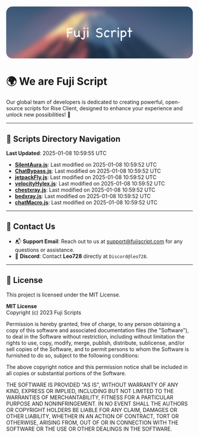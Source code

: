 ![Banner](.github/b.webp)

# 🌍 **We are Fuji Script**

Our global team of developers is dedicated to creating powerful, open-source scripts for Rise Client, designed to enhance your experience and unlock new possibilities! 🌟

---
<!-- SCRIPTS_NAVIGATION_START -->
## 📂 **Scripts Directory Navigation**

**Last Updated**: 2025-01-08 10:59:55 UTC

- **[SilentAura.js](scripts/SilentAura.js)**: Last modified on 2025-01-08 10:59:52 UTC
- **[ChatBypass.js](scripts/ChatBypass.js)**: Last modified on 2025-01-08 10:59:52 UTC
- **[jetpackFly.js](scripts/jetpackFly.js)**: Last modified on 2025-01-08 10:59:52 UTC
- **[velocityHylex.js](scripts/velocityHylex.js)**: Last modified on 2025-01-08 10:59:52 UTC
- **[chestxray.js](scripts/chestxray.js)**: Last modified on 2025-01-08 10:59:52 UTC
- **[bedxray.js](scripts/bedxray.js)**: Last modified on 2025-01-08 10:59:52 UTC
- **[chatMacro.js](scripts/chatMacro.js)**: Last modified on 2025-01-08 10:59:52 UTC

<!-- SCRIPTS_NAVIGATION_END -->

---

## 💬 **Contact Us**  
- 📬 **Support Email**: Reach out to us at [support@fujiscript.com](mailto:support@fujiscript.com) for any questions or assistance.  
- 💬 **Discord**: Contact **Leo728** directly at `Discord@leo728`.

---

## 📜 **License**

This project is licensed under the MIT License.  

**MIT License**  
Copyright (c) 2023 Fuji Scripts  

Permission is hereby granted, free of charge, to any person obtaining a copy of this software and associated documentation files (the "Software"), to deal in the Software without restriction, including without limitation the rights to use, copy, modify, merge, publish, distribute, sublicense, and/or sell copies of the Software, and to permit persons to whom the Software is furnished to do so, subject to the following conditions:  

The above copyright notice and this permission notice shall be included in all copies or substantial portions of the Software.  

THE SOFTWARE IS PROVIDED "AS IS", WITHOUT WARRANTY OF ANY KIND, EXPRESS OR IMPLIED, INCLUDING BUT NOT LIMITED TO THE WARRANTIES OF MERCHANTABILITY, FITNESS FOR A PARTICULAR PURPOSE AND NONINFRINGEMENT. IN NO EVENT SHALL THE AUTHORS OR COPYRIGHT HOLDERS BE LIABLE FOR ANY CLAIM, DAMAGES OR OTHER LIABILITY, WHETHER IN AN ACTION OF CONTRACT, TORT OR OTHERWISE, ARISING FROM, OUT OF OR IN CONNECTION WITH THE SOFTWARE OR THE USE OR OTHER DEALINGS IN THE SOFTWARE.  
